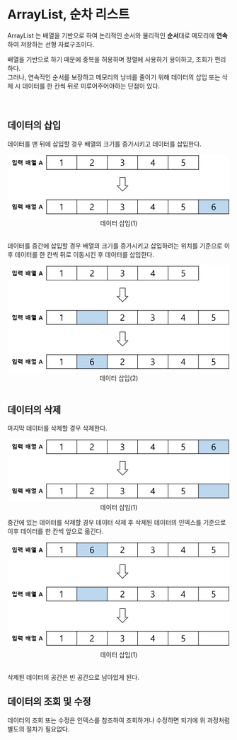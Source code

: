 # ArrayList, 순차 리스트

ArrayList 는 배열을 기반으로 하여 논리적인 순서와 물리적인 **순서**대로 메모리에 **연속**하여 저장하는 선형 자료구조이다.
<br />

배열을 기반으로 하기 때문에 중복을 허용하며 정렬에 사용하기 용이하고, 조회가 편리하다.   
그러나, 연속적인 순서를 보장하고 메모리의 낭비를 줄이기 위해 데이터의 삽입 또는 삭제 시 데이터를 한 칸씩 뒤로 미루어주어야하는 단점이 있다.
<br /><br /><br />

## 데이터의 삽입
데이터를 맨 뒤에 삽입할 경우 배열의 크기를 증가시키고 데이터를 삽입한다.
<div style="text-align: center;">
    <img src="img/img.png" width="500px" />
    <br />
    데이터 삽입(1)
</div>

<br />

데이터를 중간에 삽입할 경우 배열의 크기를 증가시키고 삽입하려는 위치를 기준으로 이후 데이터를 한 칸씩 뒤로 이동시킨 후 데이터를 삽입한다.
<div style="text-align: center;">
    <img src="img/img_1.png" width="500px" />
    <br />
    데이터 삽입(2)
</div>
<br />

## 데이터의 삭제
마지막 데이터를 삭제할 경우 삭제한다.
<div style="text-align: center;">
    <img src="img/img_2.png" width="500px" />
    <br />
    데이터 삽입(1)
</div>

중간에 있는 데이터를 삭제할 경우 데이터 삭제 후 삭제된 데이터의 인덱스를 기준으로 이후 데이터를 한 칸씩 앞으로 옮긴다.
<div style="text-align: center;">
    <img src="img/img_3.png" width="500px" />
    <br />
    데이터 삽입(1)
</div>
<br />

삭제된 데이터의 공간은 빈 공간으로 남아있게 된다.
<br />

## 데이터의 조회 및 수정
데이터의 조회 또는 수정은 인덱스를 참조하여 조회하거나 수정하면 되기에 위 과정처럼 별도의 절차가 필요없다.